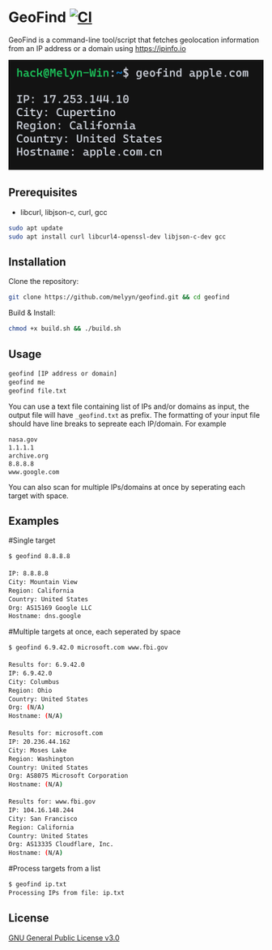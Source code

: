 # GeoFind   [![CI](https://github.com/Melyyn/geofind/actions/workflows/ci.yml/badge.svg)](https://github.com/Melyyn/geofind/actions/workflows/ci.yml)

GeoFind is a command-line tool/script that fetches geolocation information from an IP address or a domain using https://ipinfo.io

![Screenshot](/.github/screenshot.png)

## Prerequisites
- libcurl, libjson-c, curl, gcc

```bash
sudo apt update
sudo apt install curl libcurl4-openssl-dev libjson-c-dev gcc
```

## Installation
Clone the repository:
```bash
git clone https://github.com/melyyn/geofind.git && cd geofind
```

Build & Install:
```bash
chmod +x build.sh && ./build.sh
```

## Usage
```bash
geofind [IP address or domain]
geofind me
geofind file.txt
```
You can use a text file containing list of IPs and/or domains as input, the output file will have `_geofind.txt` as prefix. The formatting of your input file should have line breaks to sepreate each IP/domain. For example
```
nasa.gov
1.1.1.1
archive.org
8.8.8.8
www.google.com
```

You can also scan for multiple IPs/domains at once by seperating each target with space.

## Examples
#Single target
```bash
$ geofind 8.8.8.8

IP: 8.8.8.8
City: Mountain View
Region: California
Country: United States
Org: AS15169 Google LLC
Hostname: dns.google
```
#Multiple targets at once, each seperated by space
```bash
$ geofind 6.9.42.0 microsoft.com www.fbi.gov

Results for: 6.9.42.0
IP: 6.9.42.0
City: Columbus
Region: Ohio
Country: United States
Org: (N/A)
Hostname: (N/A)

Results for: microsoft.com
IP: 20.236.44.162
City: Moses Lake
Region: Washington
Country: United States
Org: AS8075 Microsoft Corporation
Hostname: (N/A)

Results for: www.fbi.gov
IP: 104.16.148.244
City: San Francisco
Region: California
Country: United States
Org: AS13335 Cloudflare, Inc.
Hostname: (N/A)
```
#Process targets from a list
```bash
$ geofind ip.txt
Processing IPs from file: ip.txt
```

## License
[GNU General Public License v3.0](https://github.com/Melyyn/geofind/blob/main/LICENSE)
